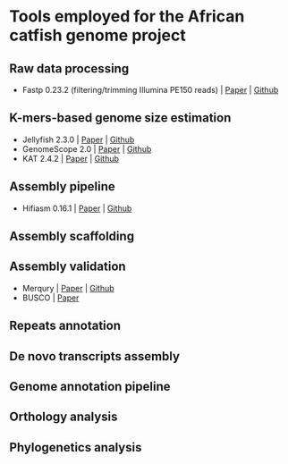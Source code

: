 # Tools employed for the African catfish genome project

## Raw data processing
- Fastp 0.23.2 (filtering/trimming Illumina PE150 reads) | [Paper](https://doi.org/10.1093/bioinformatics/bty560) | [Github](https://github.com/OpenGene/fastp)

## K-mers-based genome size estimation

- Jellyfish 2.3.0 | [Paper](https://pubmed.ncbi.nlm.nih.gov/21217122/) | [Github](https://github.com/gmarcais/Jellyfish/tree/develop/swig)
- GenomeScope 2.0 | [Paper](https://www.nature.com/articles/s41467-020-14998-3) | [Github](https://github.com/tbenavi1/genomescope2.0)
- KAT 2.4.2 | [Paper](https://www.ncbi.nlm.nih.gov/pmc/articles/PMC5408915/) | [Github](https://github.com/TGAC/KAT)

## Assembly pipeline

- Hifiasm 0.16.1 | [Paper](https://doi.org/10.1038/s41592-020-01056-5) | [Github](https://github.com/chhylp123/hifiasm)

## Assembly scaffolding

## Assembly validation

- Merqury | [Paper](https://genomebiology.biomedcentral.com/articles/10.1186/s13059-020-02134-9) | [Github](https://github.com/marbl/merqury)
- BUSCO | [Paper](https://www.ncbi.nlm.nih.gov/pmc/articles/PMC8476166/)

## Repeats annotation

## De novo transcripts assembly

## Genome annotation pipeline

## Orthology analysis


## Phylogenetics analysis
